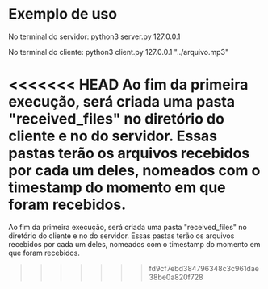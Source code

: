 # Exemplo de uso

No terminal do servidor: python3 server.py 127.0.0.1

No terminal do cliente: python3 client.py 127.0.0.1 "../arquivo.mp3"

<<<<<<< HEAD
Ao fim da primeira execução, será criada uma pasta "received_files" no diretório do cliente e no do servidor. Essas pastas terão os arquivos recebidos por cada um deles, nomeados com o timestamp do momento em que foram recebidos.
=======
Ao fim da primeira execução, será criada uma pasta "received_files" no diretório do cliente e no do servidor. Essas pastas terão os arquivos recebidos por cada um deles, nomeados com o timestamp do momento em que foram recebidos.
>>>>>>> fd9cf7ebd384796348c3c961dae38be0a820f728
